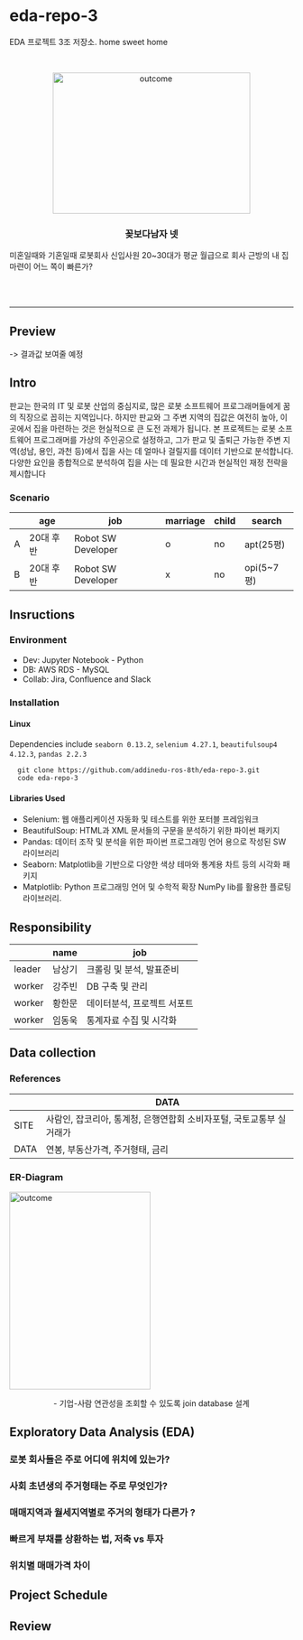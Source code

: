 # eda-repo-3
EDA 프로젝트 3조 저장소. home sweet home

<!-- PROJECT LOGO -->
<br />
<p align="center">
  <a href="https://github.com/addinedu-ros-8th/eda-repo-3">
    <img src="https://github.com/addinedu-ros-8th/eda-repo-3/blob/main/flowermen.jpg" alt="outcome" width="350" height="250">
  </a>

  <h3 align="center">꽂보다남자 넷</h3>
  미혼일때와 기혼일때 로봇회사 신입사원 20~30대가 평균 월급으로 회사 근방의 내 집 마련이 어느 쪽이 빠른가? 
  <p align="center">
    <br />
    <br />
  </p>
</p>

<hr>

## Preview  
-> 결과값 보여줄 예정 

## Intro 
판교는 한국의 IT 및 로봇 산업의 중심지로, 많은 로봇 소프트웨어 프로그래머들에게 꿈의 직장으로 꼽히는 지역입니다. 하지만 판교와 그 주변 지역의 집값은 여전히 높아, 이곳에서 집을 마련하는 것은 현실적으로 큰 도전 과제가 됩니다.
본 프로젝트는 로봇 소프트웨어 프로그래머를 가상의 주인공으로 설정하고, 그가 판교 및 출퇴근 가능한 주변 지역(성남, 용인, 과천 등)에서 집을 사는 데 얼마나 걸릴지를 데이터 기반으로 분석합니다.
다양한 요인을 종합적으로 분석하여 집을 사는 데 필요한 시간과 현실적인 재정 전략을 제시합니다
### Scenario
|        | age | job | marriage | child | search |
|--------|------|-----|------|-----|-----|
| A | 20대 후반 |  Robot SW Developer| o | no | apt(25평) |    
| B | 20대 후반 |  Robot SW Developer| x | no | opi(5~7평)|     


## Insructions
### Environment   
- Dev: Jupyter Notebook - Python  
- DB: AWS RDS - MySQL
- Collab: Jira, Confluence and Slack   

### Installation 
#### Linux
Dependencies include `seaborn 0.13.2`, `selenium 4.27.1`, `beautifulsoup4 4.12.3`, `pandas 2.2.3`
```
  git clone https://github.com/addinedu-ros-8th/eda-repo-3.git
  code eda-repo-3  
```
#### Libraries Used
- Selenium: 웹 애플리케이션 자동화 및 테스트를 위한 포터블 프레임워크 
- BeautifulSoup: HTML과 XML 문서들의 구문을 분석하기 위한 파이썬 패키지
- Pandas: 데이터 조작 및 분석을 위한 파이썬 프로그래밍 언어 용으로 작성된 SW 라이브러리
- Seaborn: Matplotlib을 기반으로 다양한 색상 테마와 통계용 차트 등의 시각화 패키지
- Matplotlib: Python 프로그래밍 언어 및 수학적 확장 NumPy lib를 활용한 플로팅 라이브러리.

## Responsibility
|        | name | job |
|--------|------|-----|
| leader | 남상기 |  크롤링 및 분석, 발표준비|   
| worker | 강주빈 |  DB 구축 및 관리 |   
| worker | 황한문 |  데이터분석, 프로젝트 서포트|    
| worker | 임동욱 |  통계자료 수집 및 시각화 |   

## Data collection

### References 
|        | DATA | 
|--------|------|
| SITE   | 사람인, 잡코리아, 통계청, 은행연합회 소비자포털, 국토교통부 실거래가 |        
| DATA   | 연봉, 부동산가격, 주거형태, 금리  |        
         
### ER-Diagram 
<img src="https://github.com/addinedu-ros-8th/eda-repo-3/blob/main/Home Sweet Home.jpg" alt="outcome" width="250" height="350">
<p align="center">
- 기업-사람 연관성을 조회할 수 있도록 join database 설계 
  <br/>
</p>

## Exploratory Data Analysis (EDA)
### 로봇 회사들은 주로 어디에 위치에 있는가?
### 사회 초년생의 주거형태는 주로 무엇인가? 
### 매매지역과 월세지역별로 주거의 형태가 다른가 ?
### 빠르게 부채를 상환하는 법, 저축 vs 투자 
### 위치별 매매가격 차이 

## Project Schedule

## Review
